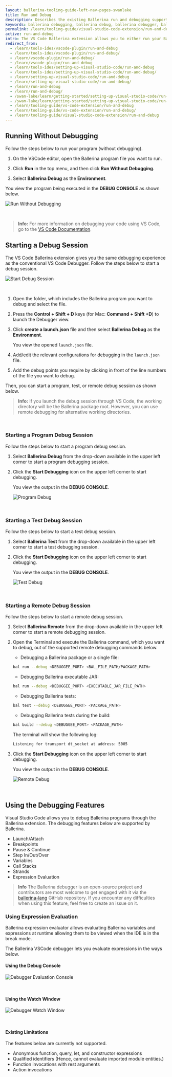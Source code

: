 ```yaml
---
layout: ballerina-tooling-guide-left-nav-pages-swanlake
title: Run and Debug
description: Describes the existing Ballerina run and debugging support in vscode 
keywords: ballerina debugging, ballerina debug, ballerina debugger, ballerina vscode
permalink: /learn/tooling-guide/visual-studio-code-extension/run-and-debug/
active: run-and-debug
intro: The VS Code Ballerina extension allows you to either run your Ballerina program (without debugging) or debug them easily by launching its debugger. 
redirect_from:
  - /learn/tools-ides/vscode-plugin/run-and-debug
  - /learn/tools-ides/vscode-plugin/run-and-debug/
  - /learn/vscode-plugin/run-and-debug/
  - /learn/vscode-plugin/run-and-debug
  - /learn/tools-ides/setting-up-visual-studio-code/run-and-debug
  - /learn/tools-ides/setting-up-visual-studio-code/run-and-debug/
  - /learn/setting-up-visual-studio-code/run-and-debug
  - /learn/setting-up-visual-studio-code/run-and-debug/
  - /learn/run-and-debug
  - /learn/run-and-debug/
  - /swan-lake/learn/getting-started/setting-up-visual-studio-code/run-and-debug/
  - /swan-lake/learn/getting-started/setting-up-visual-studio-code/run-and-debug
  - /learn/tooling-guide/vs-code-extension/run-and-debug
  - /learn/tooling-guide/vs-code-extension/run-and-debug/
  - /learn/tooling-guide/visual-studio-code-extension/run-and-debug
---
```


## Running Without Debugging

Follow the steps below to run your program (without debugging).

1. On the VSCode editor, open the Ballerina program file you want to run.

2. Click **Run** in the top menu, and then click **Run Without Debugging**.

3. Select **Ballerina Debug** as the **Environment**.

You view the program being executed in the **DEBUG CONSOLE** as shown below.

![Run Without Debugging](/learn/images/run-without-debugging.gif)

<br/>

>**Info:** For more information on debugging your code using VS Code, go to the [VS Code Documentation](https://code.visualstudio.com/docs/editor/debugging).

## Starting a Debug Session

The VS Code Ballerina extension gives you the same debugging experience as the conventional VS Code Debugger. Follow the steps below to start a debug session.

![Start Debug Session](/learn/images/start-debug-session.gif)

<br/>

1. Open the folder, which includes the Ballerina program you want to debug and select the file.

2. Press the **Control + Shift + D** keys (for Mac: **Command + Shift +D**) to launch the Debugger view.

3. Click **create a launch.json** file and then select **Ballerina Debug** as the **Environment**.

    You view the opened `launch.json` file. 

4. Add/edit the relevant configurations for debugging in the `launch.json` file.

5. Add the debug points you require by clicking in front of the line numbers of the file you want to debug.

Then, you can start a program, test, or remote debug session as shown below.

>**Info:** If you launch the debug session through VS Code, the working directory will be the Ballerina package root. However, you can use remote debugging for alternative working directories.

<br/>

### Starting a Program Debug Session

Follow the steps below to start a program debug session.

1. Select **Ballerina Debug** from the drop-down available in the upper left corner to start a program debugging session.

2. Click the **Start Debugging** icon on the upper left corner to start debugging.

    You view the output in the **DEBUG CONSOLE**.

    ![Program Debug](/learn/images/program-debug.gif)

<br/>

### Starting a Test Debug Session

Follow the steps below to start a test debug session.

1. Select **Ballerina Test** from the drop-down available in the upper left corner to start a test debugging session.

2. Click the **Start Debugging** icon on the upper left corner to start debugging.

    You view the output in the **DEBUG CONSOLE**.

    ![Test Debug](/learn/images/test-debug.gif)

<br/>

### Starting a Remote Debug Session

Follow the steps below to start a remote debug session.

1. Select **Ballerina Remote** from the drop-down available in the upper left corner to start a remote debugging session.

2. Open the Terminal and execute the Ballerina command, which you want to debug, out of the supported remote debugging commands below. 

    - Debugging a Ballerina package or a single file: 

    ```bash
    bal run --debug <DEBUGGEE_PORT> <BAL_FILE_PATH/PACKAGE_PATH>
    ```

   - Debugging Ballerina executable JAR:  

    ```bash 
    bal run --debug <DEBUGGEE_PORT> <EXECUTABLE_JAR_FILE_PATH>
    ```

    - Debugging Ballerina tests: 

    ```bash
    bal test --debug <DEBUGGEE_PORT> <PACKAGE_PATH>
    ```

    - Debugging Ballerina tests during the build:  

    ```bash 
    bal build --debug <DEBUGGEE_PORT> <PACKAGE_PATH>
    ```
    
    The terminal will show the following log:

    ```bash
    Listening for transport dt_socket at address: 5005
    ```

3. Click the **Start Debugging** icon on the upper left corner to start debugging.

    You view the output in the **DEBUG CONSOLE**.

    ![Remote Debug](/learn/images/remote-debug.gif)

<br/>

## Using the Debugging Features

Visual Studio Code allows you to debug Ballerina programs through the Ballerina extension. The debugging features below are supported by Ballerina.

- Launch/Attach
- Breakpoints
- Pause & Continue
- Step In/Out/Over
- Variables
- Call Stacks
- Strands
- Expression Evaluation

>**Info** The Ballerina debugger is an open-source project and contributors are most welcome to get engaged with it via the [ballerina-lang](https://github.com/ballerina-platform/ballerina-lang) GitHub repository. If you encounter any difficulties when using this feature, feel free to create an issue on it.

<!--For more information on the above features, see [Using the Debugging Features](/learn/tooling-guide/visual-studio-code-extension/run-and-debug/using-the-debugging-features/).-->

### Using Expression Evaluation

Ballerina expression evaluator allows evaluating Ballerina variables and expressions at runtime allowing them to be viewed when the IDE is in the break mode.

The Ballerina VSCode debugger lets you evaluate expressions in the ways below.

#### Using the Debug Console

![Debugger Evaluation Console](/learn/images/debugger-evaluation-console.gif)

<br/>

#### Using the Watch Window

![Debugger Watch Window](/learn/images/debugger-watch-window.gif)

<br/>

#### Existing Limitations

The features below are currently not supported.

- Anonymous function, query, let, and constructor expressions
- Qualified identifiers (Hence, cannot evaluate imported module entities.)
- Function invocations with rest arguments
- Action invocations






